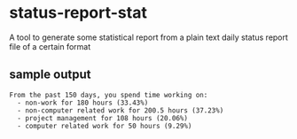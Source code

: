 # status-report-stat
A tool to generate some statistical report from a plain text daily
status report file of a certain format

## sample output

~~~~
From the past 150 days, you spend time working on:
  - non-work for 180 hours (33.43%)
  - non-computer related work for 200.5 hours (37.23%)
  - project management for 108 hours (20.06%)
  - computer related work for 50 hours (9.29%)
~~~~
